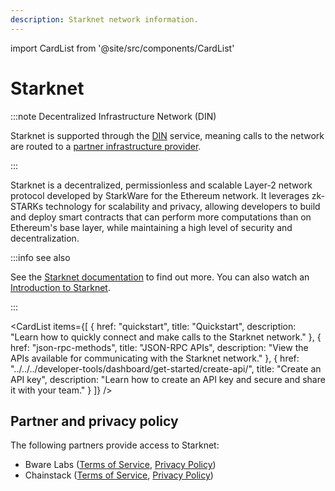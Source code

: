 ```yaml
---
description: Starknet network information.
---
```


import CardList from '@site/src/components/CardList'

# Starknet

:::note Decentralized Infrastructure Network (DIN)

Starknet is supported through the [DIN](https://www.infura.io/solutions/decentralized-infrastructure-service) service,
meaning calls to the network are routed to a [partner infrastructure provider](#partner-and-privacy-policy).

:::

Starknet is a decentralized, permissionless and scalable Layer-2 network protocol developed by StarkWare for the Ethereum
network. It leverages zk-STARKs technology for scalability and privacy, allowing developers to build and deploy smart contracts
that can perform more computations than on Ethereum's base layer, while maintaining a high level of security and decentralization.

:::info see also

See the [Starknet documentation](https://docs.starknet.io/documentation/) to find out more. You can also watch an
[Introduction to Starknet](https://www.youtube.com/watch?v=eL9le56gcS0).

:::

<CardList
  items={[
    {
      href: "quickstart",
      title: "Quickstart",
      description: "Learn how to quickly connect and make calls to the Starknet network."
    },
    {
      href: "json-rpc-methods",
      title: "JSON-RPC APIs",
      description: "View the APIs available for communicating with the Starknet network."
    },
    {
      href: "../../../developer-tools/dashboard/get-started/create-api/",
      title: "Create an API key",
      description: "Learn how to create an API key and secure and share it with your team."
    }
  ]}
/>

## Partner and privacy policy

The following partners provide access to Starknet:

<!-- markdown-link-check-disable -->
- Bware Labs ([Terms of Service](https://bwarelabs.com/terms), [Privacy Policy](https://bwarelabs.com/privacy))
- Chainstack ([Terms of Service](https://chainstack.com/tos/), [Privacy Policy](https://chainstack.com/privacy/))
<!-- markdown-link-check-enable -->